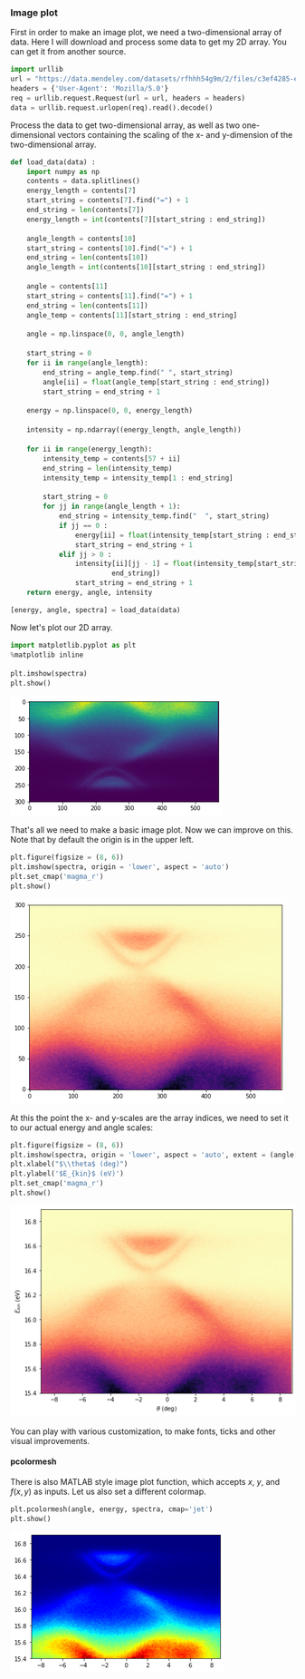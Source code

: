 ### Image plot 

First in order to make an image plot, we need a two-dimensional array of data. Here I will download and process some data to get my 2D array. You can get it from another source. 

```py 
import urllib
url = "https://data.mendeley.com/datasets/rfhhh54g9m/2/files/c3ef4285-ed19-447a-b7bf-effd94a62fbb/sample_spectrum.txt"
headers = {'User-Agent': 'Mozilla/5.0'}
req = urllib.request.Request(url = url, headers = headers)
data = urllib.request.urlopen(req).read().decode()
``` 

Process the data to get two-dimensional array, as well as two one-dimensional vectors containing the scaling of the x- and y-dimension of the two-dimensional array. 

```py 
def load_data(data) :
    import numpy as np 
    contents = data.splitlines()
    energy_length = contents[7] 
    start_string = contents[7].find("=") + 1 
    end_string = len(contents[7])
    energy_length = int(contents[7][start_string : end_string]) 

    angle_length = contents[10] 
    start_string = contents[10].find("=") + 1 
    end_string = len(contents[10])
    angle_length = int(contents[10][start_string : end_string]) 

    angle = contents[11] 
    start_string = contents[11].find("=") + 1 
    end_string = len(contents[11]) 
    angle_temp = contents[11][start_string : end_string]

    angle = np.linspace(0, 0, angle_length)

    start_string = 0 
    for ii in range(angle_length):
        end_string = angle_temp.find(" ", start_string)
        angle[ii] = float(angle_temp[start_string : end_string]) 
        start_string = end_string + 1

    energy = np.linspace(0, 0, energy_length)

    intensity = np.ndarray((energy_length, angle_length)) 

    for ii in range(energy_length):
        intensity_temp = contents[57 + ii]
        end_string = len(intensity_temp)
        intensity_temp = intensity_temp[1 : end_string] 

        start_string = 0
        for jj in range(angle_length + 1): 
            end_string = intensity_temp.find("  ", start_string)
            if jj == 0 : 
                energy[ii] = float(intensity_temp[start_string : end_string]) 
                start_string = end_string + 1
            elif jj > 0 :
                intensity[ii][jj - 1] = float(intensity_temp[start_string : \
                         end_string]) 
                start_string = end_string + 1
    return energy, angle, intensity 
```

```py 
[energy, angle, spectra] = load_data(data)
``` 

Now let's plot our 2D array. 
```py 
import matplotlib.pyplot as plt 
%matplotlib inline 

plt.imshow(spectra)
plt.show()
```
![image-plot](../img/image-plot.png)

That's all we need to make a basic image plot. Now we can improve on this. Note that by default the origin is in the upper left. 

```py 
plt.figure(figsize = (8, 6))
plt.imshow(spectra, origin = 'lower', aspect = 'auto') 
plt.set_cmap('magma_r')
plt.show()
``` 
![image-plot-2](../img/image-plot-2.png) 

At this the point the x- and y-scales are the array indices, we need to set it to our actual energy and angle scales: 
```py 
plt.figure(figsize = (8, 6))
plt.imshow(spectra, origin = 'lower', aspect = 'auto', extent = (angle[0], angle[-1], energy[0], energy[-1]))
plt.xlabel("$\\theta$ (deg)")
plt.ylabel('$E_{kin}$ (eV)') 
plt.set_cmap('magma_r')
plt.show()
```
![image-plot-3](../img/image-plot-3.png) 

You can play with various customization, to make fonts, ticks and other visual improvements. 

#### pcolormesh  

There is also MATLAB style image plot function, which accepts $x$, $y$, and $f(x,y)$ as inputs. Let us also set a different colormap. 
```py
plt.pcolormesh(angle, energy, spectra, cmap='jet')
plt.show()
``` 
![pcolormesh](../img/pcolormesh.png) 
